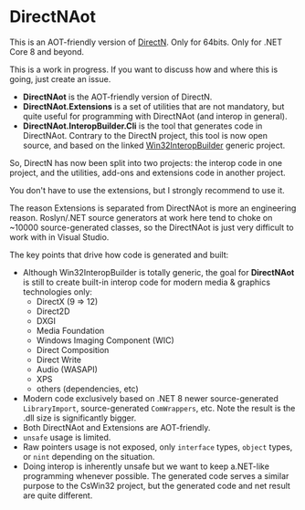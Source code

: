 # DirectNAot
This is an AOT-friendly version of [DirectN](https://github.com/smourier/DirectN). Only for 64bits. Only for .NET Core 8 and beyond.

This is a work in progress. If you want to discuss how and where this is going, just create an issue.

* **DirectNAot** is the AOT-friendly version of DirectN.
* **DirectNAot.Extensions** is a set of utilities that are not mandatory, but quite useful for programming with DirectNAot (and interop in general).
* **DirectNAot.InteropBuilder.Cli** is the tool that generates code in DirectNAot. Contrary to the DirectN project, this tool is now open source, and based on the linked [Win32InteropBuilder](https://github.com/smourier/Win32InteropBuilder) generic project.

So, DirectN has now been split into two projects: the interop code in one project, and the utilities, add-ons and extensions code in another project.

You don't have to use the extensions, but I strongly recommend to use it.

The reason Extensions is separated from DirectNAot is more an engineering reason. Roslyn/.NET source generators at work here tend to choke on ~10000 source-generated classes, so the DirectNAot is just very difficult to work with in Visual Studio.

The key points that drive how code is generated and built:
* Although Win32InteropBuilder is totally generic, the goal for **DirectNAot** is still to create built-in interop code for modern media & graphics technologies only:
    * DirectX (9 => 12)
    * Direct2D
    * DXGI
    * Media Foundation
    * Windows Imaging Component (WIC)
    * Direct Composition
    * Direct Write
    * Audio (WASAPI)
    * XPS
    * others (dependencies, etc)
* Modern code exclusively based on .NET 8 newer source-generated `LibraryImport`, source-generated `ComWrappers`, etc. Note the result is the .dll size is significantly bigger.
* Both DirectNAot and Extensions are AOT-friendly.
* `unsafe` usage is limited.
* Raw pointers usage is not exposed, only `interface` types, `object` types, or `nint` depending on the situation.
* Doing interop is inherently unsafe but we want to keep a.NET-like programming whenever possible. The generated code serves a similar purpose to the CsWin32 project, but the generated code and net result are quite different.
